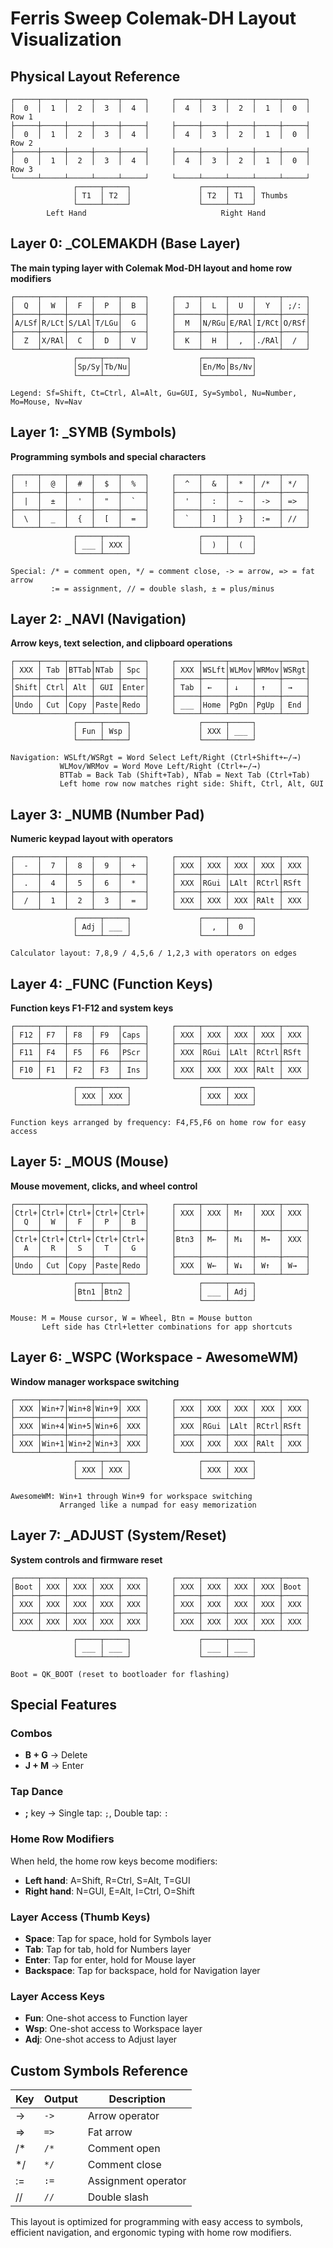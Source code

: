 # Ferris Sweep Colemak-DH Layout Visualization

## Physical Layout Reference
```
┌─────┬─────┬─────┬─────┬─────┐     ┌─────┬─────┬─────┬─────┬─────┐
│  0  │  1  │  2  │  3  │  4  │     │  4  │  3  │  2  │  1  │  0  │ Row 1
├─────┼─────┼─────┼─────┼─────┤     ├─────┼─────┼─────┼─────┼─────┤
│  0  │  1  │  2  │  3  │  4  │     │  4  │  3  │  2  │  1  │  0  │ Row 2
├─────┼─────┼─────┼─────┼─────┤     ├─────┼─────┼─────┼─────┼─────┤
│  0  │  1  │  2  │  3  │  4  │     │  4  │  3  │  2  │  1  │  0  │ Row 3
└─────┴─────┴─────┴─────┴─────┘     └─────┴─────┴─────┴─────┴─────┘
              ┌─────┬─────┐               ┌─────┬─────┐
              │ T1  │ T2  │               │ T2  │ T1  │ Thumbs
              └─────┴─────┘               └─────┴─────┘
        Left Hand                              Right Hand
```

## Layer 0: _COLEMAKDH (Base Layer)
**The main typing layer with Colemak Mod-DH layout and home row modifiers**

```
┌─────┬─────┬─────┬─────┬─────┐     ┌─────┬─────┬─────┬─────┬─────┐
│  Q  │  W  │  F  │  P  │  B  │     │  J  │  L  │  U  │  Y  │ ;/: │
├─────┼─────┼─────┼─────┼─────┤     ├─────┼─────┼─────┼─────┼─────┤
│A/LSf│R/LCt│S/LAl│T/LGu│  G  │     │  M  │N/RGu│E/RAl│I/RCt│O/RSf│
├─────┼─────┼─────┼─────┼─────┤     ├─────┼─────┼─────┼─────┼─────┤
│  Z  │X/RAl│  C  │  D  │  V  │     │  K  │  H  │  ,  │./RAl│  /  │
└─────┴─────┴─────┴─────┴─────┘     └─────┴─────┴─────┴─────┴─────┘
              ┌─────┬─────┐               ┌─────┬─────┐
              │Sp/Sy│Tb/Nu│               │En/Mo│Bs/Nv│
              └─────┴─────┘               └─────┴─────┘

Legend: Sf=Shift, Ct=Ctrl, Al=Alt, Gu=GUI, Sy=Symbol, Nu=Number, Mo=Mouse, Nv=Nav
```

## Layer 1: _SYMB (Symbols)
**Programming symbols and special characters**

```
┌─────┬─────┬─────┬─────┬─────┐     ┌─────┬─────┬─────┬─────┬─────┐
│  !  │  @  │  #  │  $  │  %  │     │  ^  │  &  │  *  │ /*  │ */  │
├─────┼─────┼─────┼─────┼─────┤     ├─────┼─────┼─────┼─────┼─────┤
│  |  │  ±  │  '  │  "  │  `  │     │  '  │  :  │  ~  │ ->  │ =>  │
├─────┼─────┼─────┼─────┼─────┤     ├─────┼─────┼─────┼─────┼─────┤
│  \  │  _  │  {  │  [  │  =  │     │  `  │  ]  │  }  │ :=  │ //  │
└─────┴─────┴─────┴─────┴─────┘     └─────┴─────┴─────┴─────┴─────┘
              ┌─────┬─────┐               ┌─────┬─────┐
              │ ___ │ XXX │               │  )  │  (  │
              └─────┴─────┘               └─────┴─────┘

Special: /* = comment open, */ = comment close, -> = arrow, => = fat arrow
         := = assignment, // = double slash, ± = plus/minus
```

## Layer 2: _NAVI (Navigation)
**Arrow keys, text selection, and clipboard operations**

```
┌─────┬─────┬─────┬─────┬─────┐     ┌─────┬─────┬─────┬─────┬─────┐
│ XXX │ Tab │BTTab│NTab │ Spc │     │ XXX │WSLft│WLMov│WRMov│WSRgt│
├─────┼─────┼─────┼─────┼─────┤     ├─────┼─────┼─────┼─────┼─────┤
│Shift│ Ctrl│ Alt │ GUI │Enter│     │ Tab │ ←   │ ↓   │ ↑   │ →   │
├─────┼─────┼─────┼─────┼─────┤     ├─────┼─────┼─────┼─────┼─────┤
│Undo │ Cut │Copy │Paste│Redo │     │ ___ │Home │PgDn │PgUp │ End │
└─────┴─────┴─────┴─────┴─────┘     └─────┴─────┴─────┴─────┴─────┘
              ┌─────┬─────┐               ┌─────┬─────┐
              │ Fun │ Wsp │               │ XXX │ ___ │
              └─────┴─────┘               └─────┴─────┘

Navigation: WSLft/WSRgt = Word Select Left/Right (Ctrl+Shift+←/→)
           WLMov/WRMov = Word Move Left/Right (Ctrl+←/→)
           BTTab = Back Tab (Shift+Tab), NTab = Next Tab (Ctrl+Tab)
           Left home row now matches right side: Shift, Ctrl, Alt, GUI
```

## Layer 3: _NUMB (Number Pad)
**Numeric keypad layout with operators**

```
┌─────┬─────┬─────┬─────┬─────┐     ┌─────┬─────┬─────┬─────┬─────┐
│  -  │  7  │  8  │  9  │  +  │     │ XXX │ XXX │ XXX │ XXX │ XXX │
├─────┼─────┼─────┼─────┼─────┤     ├─────┼─────┼─────┼─────┼─────┤
│  .  │  4  │  5  │  6  │  *  │     │ XXX │RGui │LAlt │RCtrl│RSft │
├─────┼─────┼─────┼─────┼─────┤     ├─────┼─────┼─────┼─────┼─────┤
│  /  │  1  │  2  │  3  │  =  │     │ XXX │ XXX │ XXX │RAlt │ XXX │
└─────┴─────┴─────┴─────┴─────┘     └─────┴─────┴─────┴─────┴─────┘
              ┌─────┬─────┐               ┌─────┬─────┐
              │ Adj │ ___ │               │  ,  │  0  │
              └─────┴─────┘               └─────┴─────┘

Calculator layout: 7,8,9 / 4,5,6 / 1,2,3 with operators on edges
```

## Layer 4: _FUNC (Function Keys)
**Function keys F1-F12 and system keys**

```
┌─────┬─────┬─────┬─────┬─────┐     ┌─────┬─────┬─────┬─────┬─────┐
│ F12 │ F7  │ F8  │ F9  │Caps │     │ XXX │ XXX │ XXX │ XXX │ XXX │
├─────┼─────┼─────┼─────┼─────┤     ├─────┼─────┼─────┼─────┼─────┤
│ F11 │ F4  │ F5  │ F6  │PScr │     │ XXX │RGui │LAlt │RCtrl│RSft │
├─────┼─────┼─────┼─────┼─────┤     ├─────┼─────┼─────┼─────┼─────┤
│ F10 │ F1  │ F2  │ F3  │ Ins │     │ XXX │ XXX │ XXX │RAlt │ XXX │
└─────┴─────┴─────┴─────┴─────┘     └─────┴─────┴─────┴─────┴─────┘
              ┌─────┬─────┐               ┌─────┬─────┐
              │ XXX │ XXX │               │ XXX │ XXX │
              └─────┴─────┘               └─────┴─────┘

Function keys arranged by frequency: F4,F5,F6 on home row for easy access
```

## Layer 5: _MOUS (Mouse)
**Mouse movement, clicks, and wheel control**

```
┌─────┬─────┬─────┬─────┬─────┐     ┌─────┬─────┬─────┬─────┬─────┐
│Ctrl+│Ctrl+│Ctrl+│Ctrl+│Ctrl+│     │ XXX │ XXX │ M↑  │ XXX │ XXX │
│  Q  │  W  │  F  │  P  │  B  │     │     │     │     │     │     │
├─────┼─────┼─────┼─────┼─────┤     ├─────┼─────┼─────┼─────┼─────┤
│Ctrl+│Ctrl+│Ctrl+│Ctrl+│Ctrl+│     │Btn3 │ M←  │ M↓  │ M→  │ XXX │
│  A  │  R  │  S  │  T  │  G  │     │     │     │     │     │     │
├─────┼─────┼─────┼─────┼─────┤     ├─────┼─────┼─────┼─────┼─────┤
│Undo │ Cut │Copy │Paste│Redo │     │ XXX │ W←  │ W↓  │ W↑  │ W→  │
└─────┴─────┴─────┴─────┴─────┘     └─────┴─────┴─────┴─────┴─────┘
              ┌─────┬─────┐               ┌─────┬─────┐
              │Btn1 │Btn2 │               │ ___ │ Adj │
              └─────┴─────┘               └─────┴─────┘

Mouse: M = Mouse cursor, W = Wheel, Btn = Mouse button
       Left side has Ctrl+letter combinations for app shortcuts
```

## Layer 6: _WSPC (Workspace - AwesomeWM)
**Window manager workspace switching**

```
┌─────┬─────┬─────┬─────┬─────┐     ┌─────┬─────┬─────┬─────┬─────┐
│ XXX │Win+7│Win+8│Win+9│ XXX │     │ XXX │ XXX │ XXX │ XXX │ XXX │
├─────┼─────┼─────┼─────┼─────┤     ├─────┼─────┼─────┼─────┼─────┤
│ XXX │Win+4│Win+5│Win+6│ XXX │     │ XXX │RGui │LAlt │RCtrl│RSft │
├─────┼─────┼─────┼─────┼─────┤     ├─────┼─────┼─────┼─────┼─────┤
│ XXX │Win+1│Win+2│Win+3│ XXX │     │ XXX │ XXX │ XXX │RAlt │ XXX │
└─────┴─────┴─────┴─────┴─────┘     └─────┴─────┴─────┴─────┴─────┘
              ┌─────┬─────┐               ┌─────┬─────┐
              │ XXX │ XXX │               │ XXX │ XXX │
              └─────┴─────┘               └─────┴─────┘

AwesomeWM: Win+1 through Win+9 for workspace switching
           Arranged like a numpad for easy memorization
```

## Layer 7: _ADJUST (System/Reset)
**System controls and firmware reset**

```
┌─────┬─────┬─────┬─────┬─────┐     ┌─────┬─────┬─────┬─────┬─────┐
│Boot │ XXX │ XXX │ XXX │ XXX │     │ XXX │ XXX │ XXX │ XXX │Boot │
├─────┼─────┼─────┼─────┼─────┤     ├─────┼─────┼─────┼─────┼─────┤
│ XXX │ XXX │ XXX │ XXX │ XXX │     │ XXX │ XXX │ XXX │ XXX │ XXX │
├─────┼─────┼─────┼─────┼─────┤     ├─────┼─────┼─────┼─────┼─────┤
│ XXX │ XXX │ XXX │ XXX │ XXX │     │ XXX │ XXX │ XXX │ XXX │ XXX │
└─────┴─────┴─────┴─────┴─────┘     └─────┴─────┴─────┴─────┴─────┘
              ┌─────┬─────┐               ┌─────┬─────┐
              │ ___ │ ___ │               │ ___ │ ___ │
              └─────┴─────┘               └─────┴─────┘

Boot = QK_BOOT (reset to bootloader for flashing)
```

## Special Features

### Combos
- **B + G** → Delete
- **J + M** → Enter

### Tap Dance
- **;** key → Single tap: `;`, Double tap: `:`

### Home Row Modifiers
When held, the home row keys become modifiers:
- **Left hand**: A=Shift, R=Ctrl, S=Alt, T=GUI
- **Right hand**: N=GUI, E=Alt, I=Ctrl, O=Shift

### Layer Access (Thumb Keys)
- **Space**: Tap for space, hold for Symbols layer
- **Tab**: Tap for tab, hold for Numbers layer  
- **Enter**: Tap for enter, hold for Mouse layer
- **Backspace**: Tap for backspace, hold for Navigation layer

### Layer Access Keys
- **Fun**: One-shot access to Function layer
- **Wsp**: One-shot access to Workspace layer
- **Adj**: One-shot access to Adjust layer

## Custom Symbols Reference
| Key | Output | Description |
|-----|--------|-------------|
| -> | `->` | Arrow operator |
| => | `=>` | Fat arrow |
| /* | `/*` | Comment open |
| */ | `*/` | Comment close |
| := | `:=` | Assignment operator |
| // | `//` | Double slash |

This layout is optimized for programming with easy access to symbols, efficient navigation, and ergonomic typing with home row modifiers.